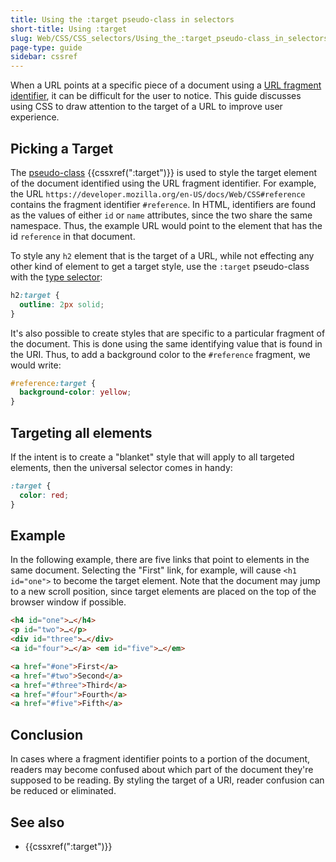 ```yaml
---
title: Using the :target pseudo-class in selectors
short-title: Using :target
slug: Web/CSS/CSS_selectors/Using_the_:target_pseudo-class_in_selectors
page-type: guide
sidebar: cssref
---
```


When a URL points at a specific piece of a document using a [URL fragment identifier](/en-US/docs/Web/URI/Reference/Fragment#fragment), it can be difficult for the user to notice. This guide discusses using CSS to draw attention to the target of a URL to improve user experience.

## Picking a Target

The [pseudo-class](/en-US/docs/Web/CSS/Reference/Selectors/Pseudo-classes) {{cssxref(":target")}} is used to style the target element of the document identified using the URL fragment identifier. For example, the URL `https://developer.mozilla.org/en-US/docs/Web/CSS#reference` contains the fragment identifier `#reference`. In HTML, identifiers are found as the values of either `id` or `name` attributes, since the two share the same namespace. Thus, the example URL would point to the element that has the id `reference` in that document.

To style any `h2` element that is the target of a URL, while not effecting any other kind of element to get a target style, use the `:target` pseudo-class with the [type selector](/en-US/docs/Web/CSS/Type_selectors):

```css
h2:target {
  outline: 2px solid;
}
```

It's also possible to create styles that are specific to a particular fragment of the document. This is done using the same identifying value that is found in the URI. Thus, to add a background color to the `#reference` fragment, we would write:

```css
#reference:target {
  background-color: yellow;
}
```

## Targeting all elements

If the intent is to create a "blanket" style that will apply to all targeted elements, then the universal selector comes in handy:

```css
:target {
  color: red;
}
```

## Example

In the following example, there are five links that point to elements in the same document. Selecting the "First" link, for example, will cause `<h1 id="one">` to become the target element. Note that the document may jump to a new scroll position, since target elements are placed on the top of the browser window if possible.

```html
<h4 id="one">…</h4>
<p id="two">…</p>
<div id="three">…</div>
<a id="four">…</a> <em id="five">…</em>

<a href="#one">First</a>
<a href="#two">Second</a>
<a href="#three">Third</a>
<a href="#four">Fourth</a>
<a href="#five">Fifth</a>
```

## Conclusion

In cases where a fragment identifier points to a portion of the document, readers may become confused about which part of the document they're supposed to be reading. By styling the target of a URI, reader confusion can be reduced or eliminated.

## See also

- {{cssxref(":target")}}
